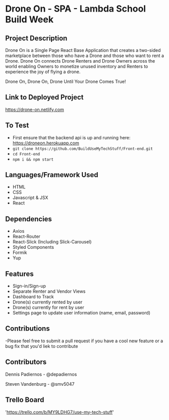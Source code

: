 # Drone On - SPA - Lambda School Build Week
## Project Description

Drone On is a Single Page React Base Application that creates a two-sided marketplace between those who have a Drone and those who want to rent a Drone. Drone On connects Drone Renters and 
Drone Owners across the world enabling Owners to monetize unused inventory and Renters to experience the joy of flying a drone.

Drone On, Drone On, Drone Until Your Drone Comes True!


## Link to Deployed Project

https://drone-on.netlify.com


## To Test
- First ensure that the backend api is up and running here: https://droneon.herokuapp.com
- `git clone https://github.com/BuildUseMyTechStuff/Front-end.git`
- `cd Front-end`
- `npm i && npm start`

## Languages/Framework Used

- HTML
- CSS
- Javascript & JSX
- React



## Dependencies

- Axios
- React-Router
- React-Slick (Including Slick-Carousel)
- Styled Components
- Formik
- Yup


## Features

- Sign-in/Sign-up
- Separate Renter and Vendor Views
- Dashboard to Track 
 - Drone(s) currently rented by user
 - Drone(s) currently for rent by user
- Settings page to update user information (name, email, password)


## Contributions

-Please feel free to submit a pull request if you have a cool new feature or a bug fix that you'd liek to contribute


## Contributors

Dennis Padiernos - @depadiernos

Steven Vandenburg - @smv5047

## Trello Board

'https://trello.com/b/MY9LDHG7/use-my-tech-stuff'
